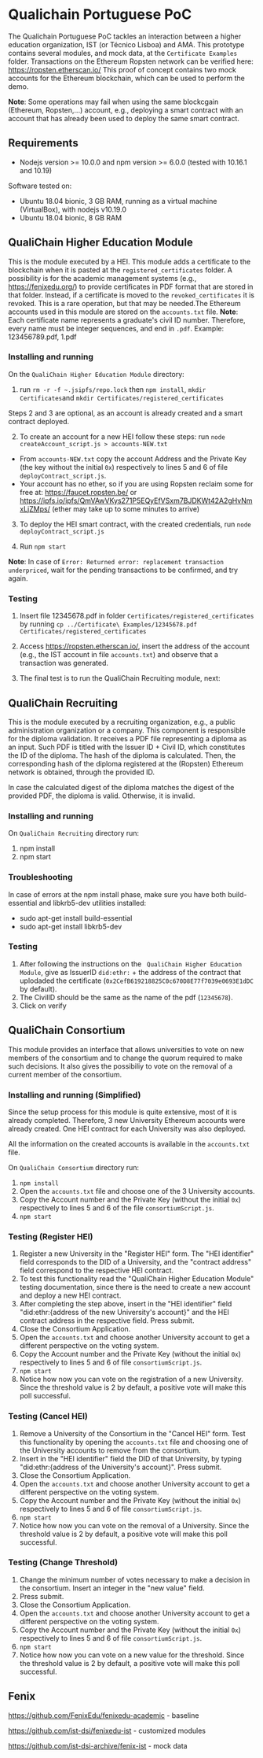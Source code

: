 # Qualichain Portuguese PoC
The Qualichain Portuguese PoC tackles an interaction between a higher education organization, IST (or Técnico Lisboa) and AMA.
This prototype contains several modules, and mock data, at the ``Certificate Examples`` folder.
Transactions on the Ethereum Ropsten network can be verified here: https://ropsten.etherscan.io/
This proof of concept contains two mock accounts for the Ethereum blockchain, which can be used to perform the demo. 

**Note**: Some operations may fail when using the same blockcgain (Ethereum, Ropsten,...) account, e.g., deploying a smart contract with an account that has already been used to deploy the same smart contract.

## Requirements
* Nodejs version >= 10.0.0 and npm version >= 6.0.0 (tested with 10.16.1 and 10.19)

Software tested on:
* Ubuntu 18.04 bionic, 3 GB RAM, running as a virtual machine (VirtualBox), with nodejs v10.19.0
* Ubuntu 18.04 bionic, 8 GB RAM

## QualiChain Higher Education Module

This is the module executed by a HEI. This module adds a certificate to the blockchain when it is pasted at the ``registered_certificates`` folder. A possibility is for the academic management systems (e.g., https://fenixedu.org/) to provide certificates in PDF format that are stored in that folder. Instead, if a certificate is moved to the ``revoked_certificates`` it is revoked. This is a rare operation, but that may be needed.The Ethereum accounts used in this module are stored on the ``accounts.txt`` file.
**Note**: Each certificate name represents a graduate's civil ID number. Therefore, every name must be integer sequences, and end in ``.pdf``. Example: 123456789.pdf, 1.pdf

### Installing and running
On the ``QualiChain Higher Education Module`` directory:

1. run ``rm -r -f ~.jsipfs/repo.lock`` then ``npm install``, ``mkdir Certificates``and ``mkdir Certificates/registered_certificates``

Steps 2 and 3 are optional, as an account is already created and a smart contract deployed.

2. To create an account for a new HEI follow these steps: 
run ``node createAccount_script.js > accounts-NEW.txt``

* From ``accounts-NEW.txt`` copy the account Address and the Private Key (the key without the initial `0x`) respectively to lines 5 and 6 of file ``deployContract_script.js``.
* Your account has no ether, so if you are using Ropsten reclaim some for free at: https://faucet.ropsten.be/ or https://ipfs.io/ipfs/QmVAwVKys271P5EQyEfVSxm7BJDKWt42A2gHvNmxLjZMps/ (ether may take up to some minutes to arrive)

3. To deploy the HEI smart contract, with the created credentials, run ``node deployContract_script.js``
 
4. Run ``npm start``

**Note**: In case of ``Error: Returned error: replacement transaction underpriced``, wait for the pending transactions to be confirmed, and try again.

### Testing
1. Insert file 12345678.pdf in folder ``Certificates/registered_certificates`` by running ``cp ../Certificate\ Examples/12345678.pdf Certificates/registered_certificates``

2. Access https://ropsten.etherscan.io/, insert the address of the account (e.g., the IST account in file ``accounts.txt``) and observe that a transaction was generated. 

3. The final test is to run the QualiChain Recruiting module, next:

## QualiChain Recruiting

This is the module executed by a recruiting organization, e.g., a public administration organization or a company. This component is responsible for the diploma validation. It receives a PDF file representing a diploma as an input. 
Such PDF is titled with the Issuer ID + Civil ID, which constitutes the ID of the diploma. The hash of the diploma is calculated. Then, the corresponding hash of the diploma registered at the (Ropsten) Ethereum network is obtained, through the provided ID.

In case the calculated digest of the diploma matches the digest of the provided PDF, the diploma is valid. Otherwise, it is invalid.

### Installing and running

On ``QualiChain Recruiting`` directory run:
1. npm install
2. npm start

### Troubleshooting
In case of errors at the npm install phase, make sure you have both build-essential and libkrb5-dev utilities installed: 
* sudo apt-get install build-essential
* sudo apt-get install libkrb5-dev

### Testing
1. After following the instructions on the `` QualiChain Higher Education Module``, give as IssuerID ``did:ethr:`` + the address of the contract that uplodaded the certificate (``0x2CefB619218825C0c670D8E77f7039e0693E1dDC`` by default).
2. The CivilID should be the same as the name of the pdf (``12345678``).
3. Click on verify


## QualiChain Consortium

This module provides an interface that allows universities to vote on new members of the consortium and to change the quorum required to make such decisions. It also gives the possibiliy to vote on the removal of a current member of the consortium.

### Installing and running (Simplified)
Since the setup process for this module is quite extensive, most of it is already completed. Therefore, 3 new University Ethereum accounts were already created. One HEI contract for each University was also deployed.

All the information on the created accounts is available in the ``accounts.txt`` file.

On ``QualiChain Consortium`` directory run:
1. ``npm install``
2. Open the ``accounts.txt`` file and choose one of the 3 University accounts.
3. Copy the Account number and the Private Key (without the initial `0x`) respectively to lines 5 and 6 of the file ``consortiumScript.js``.
4. ``npm start``

### Testing (Register HEI)
1. Register a new University in the "Register HEI" form. The "HEI identifier" field corresponds to the DID of a University, and the "contract address" field correspond to the respective HEI contract. 
2. To test this functionality read the "QualiChain Higher Education Module" testing documentation, since there is the need to create a new account and deploy a new HEI contract.
3. After completing the step above, insert in the "HEI identifier" field "did:ethr:{address of the new University's account}" and the HEI contract address in the respective field. Press submit.
4. Close the Consortium Application.
5. Open the ``accounts.txt`` and choose another University account to get a different perspective on the voting system.
6. Copy the Account number and the Private Key (without the initial `0x`) respectively to lines 5 and 6 of file ``consortiumScript.js``.
7. ``npm start``
8. Notice how now you can vote on the registration of a new University. Since the threshold value is 2 by default, a positive vote will make this poll successful.

### Testing (Cancel HEI)
1. Remove a University of the Consortium in the "Cancel HEI" form. Test this functionality by opening the ``accounts.txt`` file and choosing one of the University accounts to remove from the consortium. 
2. Insert in the "HEI identifier" field the DID of that University, by typing "did:ethr:{address of the University's account}". Press submit.
3. Close the Consortium Application.
4. Open the ``accounts.txt`` and choose another University account to get a different perspective on the voting system.
5. Copy the Account number and the Private Key (without the initial `0x`) respectively to lines 5 and 6 of file ``consortiumScript.js``.
6. ``npm start``
7. Notice how now you can vote on the removal of a University. Since the threshold value is 2 by default, a positive vote will make this poll successful.

### Testing (Change Threshold)
1. Change the minimum number of votes necessary to make a decision in the consortium. Insert an integer in the "new value" field.
2. Press submit.
3. Close the Consortium Application.
4. Open the ``accounts.txt`` and choose another University account to get a different perspective on the voting system.
5. Copy the Account number and the Private Key (without the initial `0x`) respectively to lines 5 and 6 of file ``consortiumScript.js``.
6. ``npm start``
7. Notice how now you can vote on a new value for the threshold. Since the threshold value is 2 by default, a positive vote will make this poll successful.

## Fenix
https://github.com/FenixEdu/fenixedu-academic - baseline 

https://github.com/ist-dsi/fenixedu-ist - customized modules

https://github.com/ist-dsi-archive/fenix-ist - mock data

